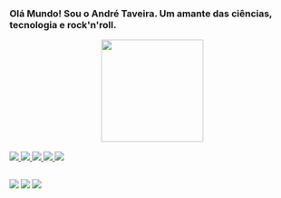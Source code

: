 ### Olá Mundo! Sou o André Taveira. Um amante das ciências, tecnologia e rock'n'roll.


<div align="center">
  <a href="https://github.com/andretaveira90">
  <img height="180em" src="https://github-readme-stats.vercel.app/api/top-langs/?username=andretaveira90&layout=compact&langs_count=7&theme=dracula"/>
</div>


<div style="display: inline_block"><br>
<img src="https://img.shields.io/badge/Java-ED8B00?style=for-the-badge&logo=java&logoColor=white">
<img src="https://img.shields.io/badge/JavaScript-323330?style=for-the-badge&logo=javascript&logoColor=F7DF1E">
<img src="https://img.shields.io/badge/HTML-239120?style=for-the-badge&logo=html5&logoColor=white">
<img src="https://img.shields.io/badge/CSS-239120?&style=for-the-badge&logo=css3&logoColor=white"> 
<img src="https://img.shields.io/badge/Linux-FCC624?style=for-the-badge&logo=linux&logoColor=black">
</div>

##

<div>
<a href="https://www.linkedin.com/in/taveiradev" target="_blank"><img src="https://img.shields.io/badge/-LinkedIn-%230077B5?style=for-the-badge&logo=linkedin&logoColor=white" target="_blank"></a> 
<a href="https://instagram.com/taveiradev_" target="_blank"><img src="https://img.shields.io/badge/-Instagram-%23E4405F?style=for-the-badge&logo=instagram&logoColor=white" target="_blank"></a>
<a href="https://open.spotify.com/user/taveiradev_?si=n8hRAwBuQ2ScpcUbD4P2XA&utm_source=native-share-menu" target="_blank"><img src="https://img.shields.io/badge/Spotify-1ED760?&style=for-the-badge&logo=spotify&logoColor=white" target="_blank"></a>
</div>
